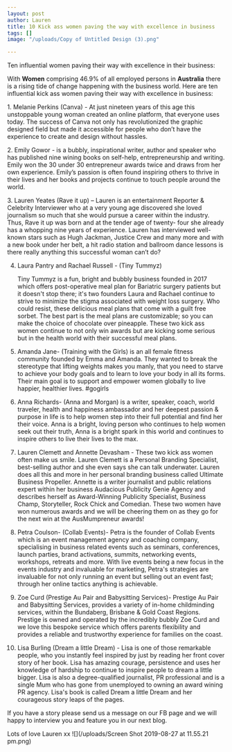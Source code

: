 ```yaml
---
layout: post
author: Lauren
title: 10 Kick ass women paving the way with excellence in business
tags: []
image: "/uploads/Copy of Untitled Design (3).png"

---
```

Ten influential women paving their way with excellence in their business:

With **Women** comprising 46.9% of all employed persons in **Australia** there is a rising tide of change happening with the business world. Here are ten influential kick ass women paving their way with excellence in business:

1\. Melanie Perkins (Canva) - At just nineteen years of this age this unstoppable young woman created an online platform, that everyone uses today. The success of Canva not only has revolutionized the graphic designed field but made it accessible for people who don’t have the experience to create and design without hassles.

2\.  Emily Gowor - is a bubbly, inspirational writer, author and speaker who has published nine wining books on self-help, entrepreneurship and writing. Emily won the 30 under 30 entrepreneur awards twice and draws from her own experience. Emily’s passion is often found inspiring others to thrive in their lives and her books and projects continue to touch people around the world.

3\. Lauren Yeates (Rave it up) – Lauren is an entertainment Reporter & Celebrity Interviewer who at a very young age discovered she loved journalism so much that she would pursue a career within the industry. Thus, Rave it up was born and at the tender age of twenty- four she already has a whopping nine years of experience. Lauren has interviewed well-known stars such as Hugh Jackman, Justice Crew and many more and with a new book under her belt, a hit radio station and ballroom dance lessons is there really anything this successful woman can’t do?

4. Laura Pantry and Rachael Russell - (Tiny Tummyz)

   Tiny Tummyz is a fun, bright and bubbly business founded in 2017 which offers post-operative meal plan for Bariatric surgery patients but it doesn't stop there; it's two founders Laura and Rachael continue to strive to minimize the stigma associated with weight loss surgery. Who could resist, these delicious meal plans that come with a guilt free sorbet. The best part is the meal plans are customizable; so you can make the choice of chocolate over pineapple.  These two kick ass women continue to not only win awards but are kicking some serious but in the health world with their successful meal plans.
5. Amanda Jane- (Training with the Girls) is an all female fitness community founded by Emma and Amanda. They wanted to break the stereotype that lifting weights makes you manly, that you need to starve to achieve your body goals and to learn to love your body in all its forms. Their main goal is to support and empower women globally to live happier, healthier lives. #gogirls 
6. Anna Richards- (Anna and Morgan) is a writer, speaker, coach, world traveler, health and happiness ambassador and her deepest passion & purpose in life is to help women step into their full potential and find her their voice. Anna is a bright, loving person who continues to help women seek out their truth, Anna is a bright spark in this world and continues to inspire others to live their lives to the max.
7. Lauren Clemett and Annette Devasham - These two kick ass women often make us smile. Lauren Clemett is a Personal Branding Specialist, best-selling author and she even says she can talk underwater. Lauren does all this and more in her personal branding business called Ultimate Business Propeller. Annette is a writer journalist and public relations expert within her business Audacious Publicity Genie Agency and describes herself as Award-Winning Publicity Specialist, Business Champ, Storyteller, Rock Chick and Comedian. These two women have won numerous awards and we will be cheering them on as they go for the next win at the AusMumpreneur awards!
8. Petra Coulson- (Collab Events)- Petra is the founder of Collab Events which is an event management agency and coaching company, specialising in business related events such as seminars, conferences, launch parties, brand activations, summits, networking events, workshops, retreats and more. With live events being a new focus in the events industry and invaluable for marketing, Petra's strategies are invaluable for not only running an event but selling out an event fast; through her online tactics anything is achievable. 

 9. Zoe Curd (Prestige Au Pair and Babysitting Services)- Prestige Au Pair and Babysitting Services, provides a variety of in-home childminding services, within the Bundaberg, Brisbane & Gold Coast Regions. Prestige is owned and operated by the incredibly bubbly Zoe Curd and we love this bespoke service which offers parents flexibility and provides a reliable and trustworthy experience for families on the coast. 
10. Lisa Burling (Dream a little Dream) - Lisa is one of those remarkable people, who you instantly feel inspired by just by reading her front cover story of  her book. Lisa has amazing courage, persistence and uses her knowledge of hardship to continue to inspire people to dream a little bigger. Lisa is also a degree-qualified journalist, PR professional and is a single Mum who has gone from unemployed to owning an award wining PR agency. Lisa's book is called Dream a little Dream and her courageous story leaps of the pages.

If you have a story please send us a message on our FB page and we will happy to interview you and feature you in our next blog. 

Lots of love Lauren xx ![](/uploads/Screen Shot 2019-08-27 at 11.55.21 pm.png)